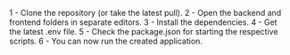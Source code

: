 1 - Clone the repository (or take the latest pull).
2 - Open the backend and frontend folders in separate editors.
3 - Install the dependencies.
4 - Get the latest .env file.
5 - Check the package.json for starting the respective scripts.
6 - You can now run the created application.
